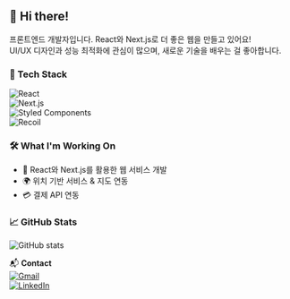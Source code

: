 ## 👋 Hi there!  

프론트엔드 개발자입니다. React와 Next.js로 더 좋은 웹을 만들고 있어요!  
UI/UX 디자인과 성능 최적화에 관심이 많으며, 새로운 기술을 배우는 걸 좋아합니다.  

### 🔧 Tech Stack  
![React](https://img.shields.io/badge/React-61DAFB?style=flat-square&logo=react&logoColor=white)  
![Next.js](https://img.shields.io/badge/Next.js-000000?style=flat-square&logo=nextdotjs&logoColor=white)  
![Styled Components](https://img.shields.io/badge/Styled--Components-DB7093?style=flat-square&logo=styled-components&logoColor=white)  
![Recoil](https://img.shields.io/badge/Recoil-3578E5?style=flat-square&logo=react&logoColor=white)  

### 🛠 What I'm Working On  
- 🚀 React와 Next.js를 활용한 웹 서비스 개발  
- 🌍 위치 기반 서비스 & 지도 연동  
- 💳 결제 API 연동  

### 📈 GitHub Stats  
![GitHub stats](https://github-readme-stats.vercel.app/api?username=사용자명&show_icons=true&theme=radical)  

📬 **Contact**  
[![Gmail](https://img.shields.io/badge/Gmail-red?style=flat-square&logo=gmail&logoColor=white)](mailto:이메일)  
[![LinkedIn](https://img.shields.io/badge/LinkedIn-blue?style=flat-square&logo=linkedin&logoColor=white)](https://linkedin.com/in/사용자명)  
